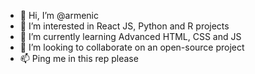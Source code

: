 - 👋 Hi, I’m @armenic
- 👀 I’m interested in React JS, Python and R projects
- 🌱 I’m currently learning Advanced HTML, CSS and JS
- 💞️ I’m looking to collaborate on an open-source project
- 📫 Ping me in this rep please

<!---
armenic/armenic is a ✨ special ✨ repository because its `README.md` (this file) appears on your GitHub profile.
You can click the Preview link to take a look at your changes.
--->
